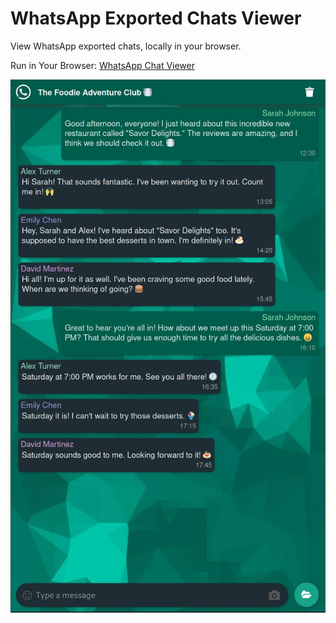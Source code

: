 # WhatsApp Exported Chats Viewer

View WhatsApp exported chats, locally in your browser. 

Run in Your Browser: [WhatsApp Chat Viewer](https://dylansavoia.github.io/whatsapp-chat-viewer/)

![WhatsApp Chat Viewer Image](imgs/wa_chat_viewer.webp)



